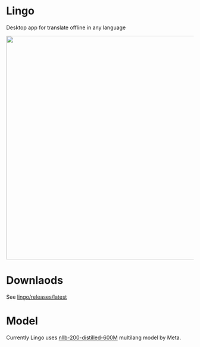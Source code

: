 # Lingo

Desktop app for translate offline in any language

<img width=600 src="https://github.com/thewh1teagle/lingo/assets/61390950/88617098-ea5f-4ce5-87a2-bd0c5136e32c">

# Downlaods

See [lingo/releases/latest](https://github.com/thewh1teagle/lingo/releases/latest)

# Model

Currently Lingo uses [nllb-200-distilled-600M](https://huggingface.co/facebook/nllb-200-distilled-600M) multilang model by Meta.
